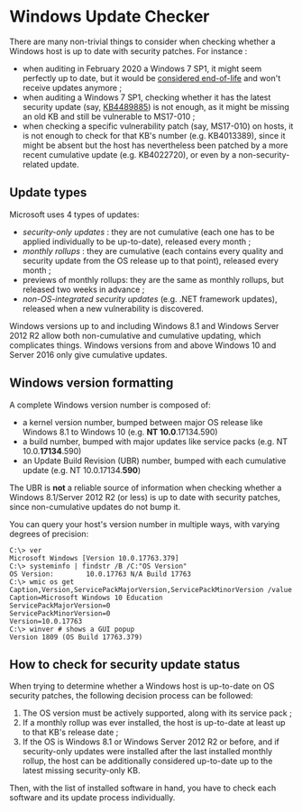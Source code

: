 # Windows Update Checker

There are many non-trivial things to consider when checking whether a Windows host is up to date with security patches. For instance :

- when auditing in February 2020 a Windows 7 SP1, it might seem perfectly up to date, but it would be [considered end-of-life](https://support.microsoft.com/en-us/help/13853/windows-lifecycle-fact-sheet) and won't receive updates anymore ;
- when auditing a Windows 7 SP1, checking whether it has the latest security update (say, [KB4489885](https://support.microsoft.com/en-us/help/4489885)) is not enough, as it might be missing an old KB and still be vulnerable to MS17-010 ; 
- when checking a specific vulnerability patch (say, MS17-010) on hosts, it is not enough to check for that KB's number (e.g. KB4013389), since it might be absent but the host has nevertheless been patched by a more recent cumulative update (e.g. KB4022720), or even by a non-security-related update.

## Update types

Microsoft uses 4 types of updates:

- *security-only updates* : they are not cumulative (each one has to be applied individually to be up-to-date), released every month ;
- *monthly rollups* : they are cumulative (each contains every quality and security update from the OS release up to that point), released every month ;
- previews of monthly rollups: they are the same as monthly rollups, but released two weeks in advance ;
- *non-OS-integrated security updates* (e.g. .NET framework updates), released when a new vulnerability is discovered.

Windows versions up to and including Windows 8.1 and Windows Server 2012 R2 allow both non-cumulative and cumulative updating, which complicates things. Windows versions from and above Windows 10 and Server 2016 only give cumulative updates.

## Windows version formatting

A complete Windows version number is composed of:

- a kernel version number, bumped between major OS release like Windows 8.1 to Windows 10 (e.g. **NT 10.0**.17134.590)
- a build number, bumped with major updates like service packs (e.g. NT 10.0.**17134**.590)
- an Update Build Revision (UBR) number, bumped with each cumulative update (e.g. NT 10.0.17134.**590**)

The UBR is **not** a reliable source of information when checking whether a Windows 8.1/Server 2012 R2 (or less) is up to date with security patches, since non-cumulative updates do not bump it.

You can query your host's version number in multiple ways, with varying degrees of precision:

```
C:\> ver
Microsoft Windows [Version 10.0.17763.379]
C:\> systeminfo | findstr /B /C:"OS Version"
OS Version:        10.0.17763 N/A Build 17763
C:\> wmic os get Caption,Version,ServicePackMajorVersion,ServicePackMinorVersion /value
Caption=Microsoft Windows 10 Education
ServicePackMajorVersion=0
ServicePackMinorVersion=0
Version=10.0.17763
C:\> winver # shows a GUI popup
Version 1809 (OS Build 17763.379)
```

## How to check for security update status

When trying to determine whether a Windows host is up-to-date on OS security patches, the following decision process can be followed:

1. The OS version must be actively supported, along with its service pack ;
2. If a monthly rollup was ever installed, the host is up-to-date at least up to that KB's release date ;
3. If the OS is Windows 8.1 or Windows Server 2012 R2 or before, and if security-only updates were installed after the last installed monthly rollup, the host can be additionally considered up-to-date up to the latest missing security-only KB.

Then, with the list of installed software in hand, you have to check each software and its update process individually.

